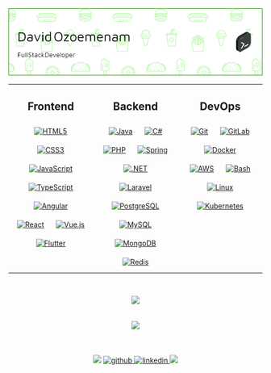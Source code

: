 <picture>
  <source media="(prefers-color-scheme: dark)" srcset="./assets/dark.png">
  <img src="./assets/light.png">
</picture>

<!-- ![Header](./assets/light.png#gh-light-mode-only)
![Header](./assets/dark.png#gh-dark-mode-only) -->

<!-- <div align="center">
  <img src="https://komarev.com/ghpvc/?username=oozoemenam&style=flat-square&color=blue" alt=""/>
</div> -->

<!-- ## My Skill Set   -->
<table><tr><td valign="top" width="33%">

<!-- ### Frontend   -->
<h2 style="text-align: center;">Frontend</h2>
<div align="center">  
<a href="https://en.wikipedia.org/wiki/HTML5" target="_blank"><img style="margin: 10px" src="https://profilinator.rishav.dev/skills-assets/html5-original-wordmark.svg" alt="HTML5" height="50" /></a>  
<a href="https://www.w3schools.com/css/" target="_blank"><img style="margin: 10px" src="https://profilinator.rishav.dev/skills-assets/css3-original-wordmark.svg" alt="CSS3" height="50" /></a>  
<a href="https://www.javascript.com/" target="_blank"><img style="margin: 10px" src="https://profilinator.rishav.dev/skills-assets/javascript-original.svg" alt="JavaScript" height="50" /></a>  
<a href="https://www.typescriptlang.org/" target="_blank"><img style="margin: 10px" src="https://profilinator.rishav.dev/skills-assets/typescript-original.svg" alt="TypeScript" height="50" /></a>  
<a href="https://angular.io/" target="_blank"><img style="margin: 10px" src="https://profilinator.rishav.dev/skills-assets/angularjs-original.svg" alt="Angular" height="50" /></a>  
<a href="https://reactjs.org/" target="_blank"><img style="margin: 10px" src="https://profilinator.rishav.dev/skills-assets/react-original-wordmark.svg" alt="React" height="50" /></a>  
<a href="https://vuejs.org/" target="_blank"><img style="margin: 10px" src="https://profilinator.rishav.dev/skills-assets/vuejs-original-wordmark.svg" alt="Vue.js" height="50" /></a>  
<a href="https://flutter.dev/" target="_blank"><img style="margin: 10px" src="https://profilinator.rishav.dev/skills-assets/flutterio-icon.svg" alt="Flutter" height="50" /></a>  
</div>

</td><td valign="top" width="33%">

<!-- ### Backend   -->
<h2 style="text-align: center;">Backend</h2>
<div align="center">  
<a href="https://www.java.com/" target="_blank"><img style="margin: 10px" src="https://profilinator.rishav.dev/skills-assets/java-original-wordmark.svg" alt="Java" height="50" /></a>  
<a href="https://docs.microsoft.com/en-us/dotnet/csharp/" target="_blank"><img style="margin: 10px" src="https://profilinator.rishav.dev/skills-assets/csharp-original.svg" alt="C#" height="50" /></a>
<a href="https://www.php.net/" target="_blank"><img style="margin: 10px" src="https://profilinator.rishav.dev/skills-assets/php-original.svg" alt="PHP" height="50" /></a>
<a href="https://docs.spring.io/spring-framework/docs/3.0.x/reference/expressions.html#:~:text=The%20Spring%20Expression%20Language%20(SpEL,and%20basic%20string%20templating%20functionality." target="_blank"><img style="margin: 10px" src="https://profilinator.rishav.dev/skills-assets/springio-icon.svg" alt="Spring" height="50" /></a> 
<a href="https://dotnet.microsoft.com/download/dotnet-framework" target="_blank"><img style="margin: 10px" src="https://profilinator.rishav.dev/skills-assets/dot-net-original-wordmark.svg" alt=".NET" height="50" /></a>
<a href="https://laravel.com/" target="_blank"><img style="margin: 10px" src="https://profilinator.rishav.dev/skills-assets/laravel-plain-wordmark.svg" alt="Laravel" height="50" /></a>
<a href="https://www.postgresql.org/" target="_blank"><img style="margin: 10px" src="https://profilinator.rishav.dev/skills-assets/postgresql-original-wordmark.svg" alt="PostgreSQL" height="50" /></a>  
<a href="https://www.mysql.com/" target="_blank"><img style="margin: 10px" src="https://profilinator.rishav.dev/skills-assets/mysql-original-wordmark.svg" alt="MySQL" height="50" /></a>
<a href="https://www.mongodb.com/" target="_blank"><img style="margin: 10px" src="https://profilinator.rishav.dev/skills-assets/mongodb-original-wordmark.svg" alt="MongoDB" height="50" /></a>  
<a href="https://redis.io/" target="_blank"><img style="margin: 10px" src="https://profilinator.rishav.dev/skills-assets/redis-original-wordmark.svg" alt="Redis" height="50" /></a>  
</div>

</td><td valign="top" width="33%">

<!-- ### DevOps   -->
<h2 style="text-align: center;">DevOps</h2>

<div align="center">  
<a href="https://github.com/" target="_blank"><img style="margin: 10px" src="https://profilinator.rishav.dev/skills-assets/git-scm-icon.svg" alt="Git" height="50" /></a>  
<a href="https://about.gitlab.com/" target="_blank"><img style="margin: 10px" src="https://profilinator.rishav.dev/skills-assets/gitlab.svg" alt="GitLab" height="50" /></a>  
<a href="https://www.docker.com/" target="_blank"><img style="margin: 10px" src="https://profilinator.rishav.dev/skills-assets/docker-original-wordmark.svg" alt="Docker" height="50" /></a>  
<a href="https://aws.amazon.com/" target="_blank"><img style="margin: 10px" src="https://profilinator.rishav.dev/skills-assets/amazonwebservices-original-wordmark.svg" alt="AWS" height="50" /></a>  
<a href="https://www.gnu.org/software/bash/" target="_blank"><img style="margin: 10px" src="https://profilinator.rishav.dev/skills-assets/gnu_bash-icon.svg" alt="Bash" height="50" /></a>  
<a href="https://www.linux.org/" target="_blank"><img style="margin: 10px" src="https://profilinator.rishav.dev/skills-assets/linux-original.svg" alt="Linux" height="50" /></a>  
<a href="https://kubernetes.io/" target="_blank"><img style="margin: 10px" src="https://profilinator.rishav.dev/skills-assets/kubernetes-icon.svg" alt="Kubernetes" height="50" /></a>  
</div>

</td></tr></table>

<br/>

<!-- ############################################# -->

<p align="center">
  <picture>
  <source
    srcset="https://github-readme-stats.vercel.app/api/top-langs/?username=oozoemenam&layout=compact&hide_border=true&theme=darcula&bg_color=00000000&langs_count=6&hide=jupyter%20notebook,tex,vue"
    media="(prefers-color-scheme: dark)"
  />
  <source
    srcset="https://github-readme-stats.vercel.app/api/top-langs/?username=oozoemenam&layout=compact&hide_border=true&theme=default&bg_color=00000000&langs_count=6&hide=jupyter%20notebook,tex,vue"
    media="(prefers-color-scheme: light), (prefers-color-scheme: no-preference)"
  />
  <img src="https://github-readme-stats.vercel.app/api/top-langs/?username=oozoemenam&layout=compact&hide_border=true&theme=default&bg_color=00000000&langs_count=6&hide=jupyter%20notebook,tex,vue" />
</picture>
  <br>
  <br>
</p>

<!-- #################### -->
<!-- <p align="center">
  <img height="50%" width="35%" src ="https://github-readme-stats.vercel.app/api/top-langs/?username=oozoemenam&layout=compact&hide_border=true&theme=default&bg_color=00000000&langs_count=6&hide=jupyter%20notebook,tex">
  <br>
  <br>
</p>

<p align="center">
  <img src ="https://github-readme-streak-stats.herokuapp.com?user=oozoemenam&theme=darcula&hide_border=true&background=FFFFFF00">
  <br>
  <br>
</p> -->
<!-- ############# -->

<p align="center">
<!--   <img src ="https://github-readme-streak-stats.herokuapp.com?user=oozoemenam&theme=darcula&hide_border=true&background=FFFFFF00"> -->
  <picture>
  <source
    srcset="https://github-readme-streak-stats.herokuapp.com?user=oozoemenam&theme=darcula&hide_border=true&background=FFFFFF00"
    media="(prefers-color-scheme: dark)"
  />
  <source
    srcset="https://github-readme-streak-stats.herokuapp.com?user=oozoemenam&theme=default&hide_border=true&background=FFFFFF00"
    media="(prefers-color-scheme: light), (prefers-color-scheme: no-preference)"
  />
  <img src="https://github-readme-streak-stats.herokuapp.com?user=oozoemenam&theme=default&hide_border=true&background=FFFFFF00" />
</picture>
  <br>
  <br>
</p>

<br/>

<!-- ## Connect with me   -->
<div align="center">
<a target="_blank" href="mailto:oozoemenam@gmail.com"><img src="https://img.shields.io/badge/-Gmail-D14836?style=for-the-badge&logo=Gmail&logoColor=white"></img></a>
<a href="https://github.com/oozoemenam" target="_blank">
<img src=https://img.shields.io/badge/github-%2324292e.svg?&style=for-the-badge&logo=github&logoColor=white alt=github style="margin-bottom: 5px;" />
</a>
<a href="https://www.linkedin.com/in/oozoemenam" target="_blank">
<img src=https://img.shields.io/badge/linkedin-%231E77B5.svg?&style=for-the-badge&logo=linkedin&logoColor=white alt=linkedin style="margin-bottom: 5px;" />
</a>
<a target="_blank" href="https://oozoemenam.github.io"><img src="https://img.shields.io/badge/-WEB-FF4088?style=for-the-badge&logo=Hugo&logoColor=white"></img></a>
</div>
